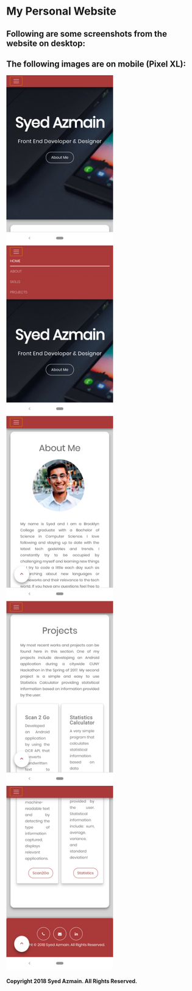 # My Personal Website
## Following are some screenshots from the website on desktop:


## The following images are on mobile (Pixel XL):
<img src='/images/mpage1.png' width=280/> <img src='/images/mpage2.png' width=280/> <img src='/images/mpage3.png' width=280/> <img src='/images/mpage4.png' width=280/> <img src='/images/mpage5.png' width=280/>
#### Copyright 2018 Syed Azmain. All Rights Reserved.
